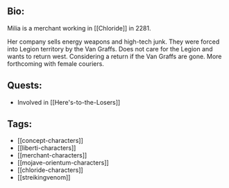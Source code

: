 ## Bio:

Milia is a merchant working in [[Chloride]] in 2281. 

Her company sells energy weapons and high-tech junk. They were forced into Legion territory by the Van Graffs. Does not care for the Legion and wants to return west. Considering a return if the Van Graffs are gone. More forthcoming with female couriers.

## Quests:

- Involved in [[Here's-to-the-Losers]]

## Tags:

- [[concept-characters]]
- [[liberti-characters]]
- [[merchant-characters]]
- [[mojave-orientum-characters]]
- [[chloride-characters]]
- [[streikingvenom]]